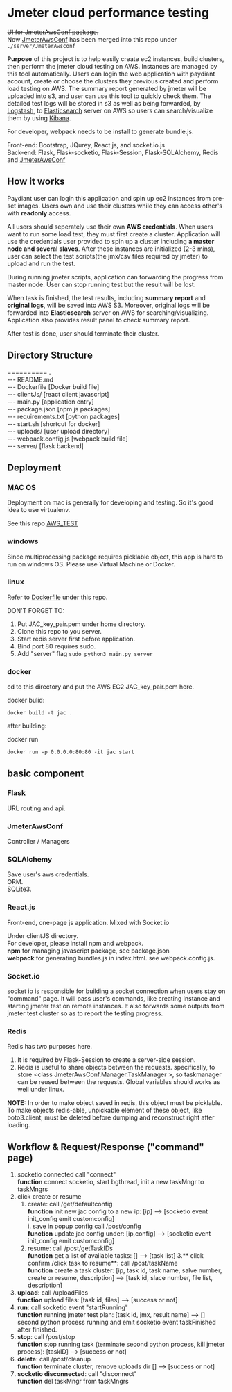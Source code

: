 # Jmeter cloud performance testing 

<strike>UI for JmeterAwsConf package.</strike>  
Now [JmeterAwsConf](https://github.pydt.lan/szhao/JmeterAwsConf) has been merged into this repo under `./server/JmeterAwsconf`

**Purpose** of this project is to help easily create ec2 instances, build clusters, then perform the jmeter cloud testing on AWS. Instances are managed by this tool automatically. Users can login the web application with paydiant account, create or choose the clusters they previous created and perform load testing on AWS. The summary report generated by jmeter will be uploaded into s3, and user can use this tool to quickly check them. The detailed test logs will be stored in s3 as well as being forwarded, by [Logstash](), to [Elasticsearch]() server on AWS so users can search/visualize them by using [Kibana]().

For developer, webpack needs to be install to generate bundle.js.

Front-end: Bootstrap, JQurey, React.js, and socket.io.js  
Back-end: Flask, Flask-socketio, Flask-Session, Flask-SQLAlchemy, Redis and [JmeterAwsConf](https://github.pydt.lan/szhao/JmeterAwsConf)

## How it works

Paydiant user can login this application and spin up ec2 instances from pre-set images. Users own and use their clusters while they can access other's with **readonly** access. 

All users should seperately use their own **AWS credentials**. When users want to run some load test, they must first create a cluster. Application will use the credentials user provided to spin up a cluster including **a master node and several slaves**. After these instances are initialized (2-3 mins), user can select the test scripts(the jmx/csv files required by jmeter) to upload and run the test.

During running jmeter scripts, application can forwarding the progress from master node. User can stop running test but the result will be lost. 

When task is finished, the test results, including **summary report** and **original logs**, will be saved into AWS S3. Moreover, original logs will be forwarded into **Elasticsearch** server on AWS for searching/visualizing. Application also provides result panel to check summary report.

After test is done, user should terminate their cluster.

## Directory Structure

========== .  
--- README.md  
--- Dockerfile  [Docker build file]   
--- clientJs/  [react client javascript]  
--- main.py    [application entry]   
--- package.json  [npm js packages]   
--- requirements.txt  [python packages]     
--- start.sh   [shortcut for docker]  
--- uploads/  [user upload directory]  
--- webpack.config.js [webpack build file]  
--- server/    [flask backend]    
	

## Deployment

### MAC OS 

Deployment on mac is generally for developing and testing. So it's good idea to use virtualenv.  

See this repo [AWS_TEST](https://github.pydt.lan/szhao/AWS_TEST)

### windows

Since multiprocessing package requires picklable object, this app is hard to run on windows OS. Please use Virtual Machine or Docker.

### linux

Refer to [Dockerfile]() under this repo. 

DON'T FORGET TO:  

1. Put JAC\_key\_pair.pem under home directory.
2. Clone this repo to you server.
3. Start redis server first before application.
4. Bind port 80 requires sudo.
5. Add "server" flag `sudo python3 main.py server`

### docker
cd to this directory and put the AWS EC2 JAC\_key\_pair.pem here.

docker bulid:
	
	docker build -t jac .
	
after building:
	
docker run

	docker run -p 0.0.0.0:80:80 -it jac start 


## basic component

### Flask
URL routing and api.

### JmeterAwsConf
Controller / Managers

### SQLAlchemy
Save user's aws credentials.   
ORM.   
SQLite3.  

### React.js 

Front-end, one-page js application. Mixed with Socket.io    

Under clientJS directory.   
For developer, please install npm and webpack.  
**npm** for managing javascript package, see package.json  
**webpack** for generating bundles.js in index.html. see webpack.config.js.

### Socket.io
socket io is responsible for building a socket connection when users stay on "command" page. It will pass user's commands, like creating instance and starting jmeter test on remote instances. It also forwards some outputs from jmeter test cluster so as to report the testing progress.

### Redis
Redis has two purposes here.  

1. It is required by Flask-Session to create a server-side session. 
2. Redis is useful to share objects between the requests. specifically, to store \<class JmeterAwsConf.Manager.TaskManager \>, so taskmanager can be reused between the requests. Global variables should works as well under linux. 


**NOTE:** In order to make object saved in redis, this object must be picklable. To make objects redis-able, unpickable element of these object, like boto3.client,  must be deleted before dumping and reconstruct right after loading.

## Workflow & Request/Response ("command" page)
 
1. socketio connected call "connect"   
   **function** connect socketio, start bgthread, init a new taskMngr to taskMngrs
2. click create or resume
	1. create: call /get/defaultconfig   
	   **function** init new jac config to a new ip: [ip] --> [socketio event init_config emit customconfig]  
		i. save in popup config call /post/config    
	   **function** update jac config under: [ip,config] --> [socketio event init_config emit customconfig]
	2. resume: call /post/getTaskIDs   
	   **function** get a list of available tasks: [] --> [task list]
3.** click confirm /click task to resume**: call /post/taskName   
   **function** create a task cluster: [ip, task id, task name, salve number, create or resume, description] --> [task id, slace number, file list, description]
4. **upload**: call /uploadFiles   
   **function** upload files: [task id, files] --> [success or not]
5. **run**: call socketio event "startRunning"   
   **function** running jmeter test plan: [task id, jmx, result name] --> [] second python process running and emit socketio event taskFinished after finished.
6. **stop**: call /post/stop   
   **function** stop running task (terminate second python process, kill jmeter process): [taskID] --> [success or not]
7. **delete**: call /post/cleanup   
   **function** terminate cluster, remove uploads dir [] --> [success or not]
6. **socketio disconnected**: call "disconnect"  
   **function** del taskMngr from taskMngrs
